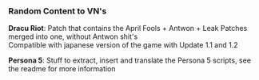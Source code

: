 
### Random Content to VN's

**Dracu Riot**: 
Patch that contains the April Fools + Antwon + Leak Patches merged into one, without Antwon shit's  
Compatible with japanese version of the game with Update 1.1 and 1.2

**Persona 5**:
Stuff to extract, insert and translate the Persona 5 scripts, see the readme for more information